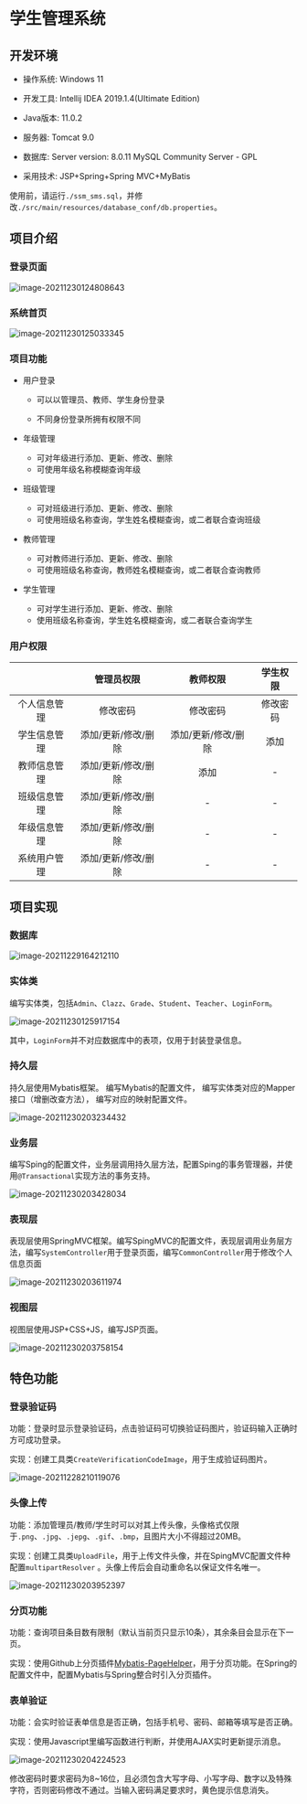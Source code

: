 # 学生管理系统

## 开发环境

* 操作系统: Windows 11

* 开发工具: Intellij IDEA 2019.1.4(UItimate Edition)

* Java版本: 11.0.2

* 服务器: Tomcat 9.0

* 数据库: Server version: 8.0.11 MySQL Community Server - GPL

* 采用技术: JSP+Spring+Spring MVC+MyBatis

使用前，请运行`./ssm_sms.sql`，并修改`./src/main/resources/database_conf/db.properties`。

## 项目介绍

### 登录页面

![image-20211230124808643](project_pictures\image-20211230124808643.png)

### 系统首页

![image-20211230125033345](project_pictures\image-20211230125033345.png)

### 项目功能

* 用户登录

  * 可以以管理员、教师、学生身份登录

  * 不同身份登录所拥有权限不同

* 年级管理
  * 可对年级进行添加、更新、修改、删除
  * 可使用年级名称模糊查询年级
* 班级管理
  * 可对班级进行添加、更新、修改、删除
  * 可使用班级名称查询，学生姓名模糊查询，或二者联合查询班级
* 教师管理
  * 可对教师进行添加、更新、修改、删除
  * 可使用班级名称查询，教师姓名模糊查询，或二者联合查询教师
* 学生管理
  * 可对学生进行添加、更新、修改、删除
  * 使用班级名称查询，学生姓名模糊查询，或二者联合查询学生

### 用户权限

|              |   **管理员权限**    |    **教师权限**     | **学生权限** |
| :----------: | :-----------------: | :-----------------: | :----------: |
| 个人信息管理 |      修改密码       |      修改密码       |   修改密码   |
| 学生信息管理 | 添加/更新/修改/删除 | 添加/更新/修改/删除 |     添加     |
| 教师信息管理 | 添加/更新/修改/删除 |        添加         |      -       |
| 班级信息管理 | 添加/更新/修改/删除 |          -          |      -       |
| 年级信息管理 | 添加/更新/修改/删除 |          -          |      -       |
| 系统用户管理 | 添加/更新/修改/删除 |          -          |      -       |

## 项目实现

### 数据库

![image-20211229164212110](project_pictures\image-20211229164212110.png)

### 实体类

编写实体类，包括`Admin`、`Clazz`、`Grade`、`Student`、`Teacher`、`LoginForm`。

![image-20211230125917154](project_pictures\image-20211230125917154.png)

其中，`LoginForm`并不对应数据库中的表项，仅用于封装登录信息。

### 持久层

持久层使用Mybatis框架。 编写Mybatis的配置文件， 编写实体类对应的Mapper接口（增删改查方法）， 编写对应的映射配置文件。

![image-20211230203234432](project_pictures\image-20211230203234432.png)

### 业务层

编写Sping的配置文件，业务层调用持久层方法，配置Sping的事务管理器，并使用`@Transactional`实现方法的事务支持。

![image-20211230203428034](project_pictures\image-20211230203428034.png)

### 表现层

表现层使用SpringMVC框架。编写SpingMVC的配置文件，表现层调用业务层方法，编写`SystemController`用于登录页面，编写`CommonController`用于修改个人信息页面

![image-20211230203611974](project_pictures\image-20211230203611974.png)

### 视图层

视图层使用JSP+CSS+JS，编写JSP页面。

![image-20211230203758154](project_pictures\image-20211230203758154.png)

## 特色功能

### 登录验证码

 功能：登录时显示登录验证码，点击验证码可切换验证码图片，验证码输入正确时方可成功登录。

 实现：创建工具类`CreateVerificationCodeImage`，用于生成验证码图片。

![image-20211228210119076](project_pictures\image-20211228210119076.png)

### 头像上传

 功能：添加管理员/教师/学生时可以对其上传头像，头像格式仅限于`.png`、`.jpg`、`.jepg`、`.gif`、`.bmp`，且图片大小不得超过20MB。

 实现：创建工具类`UploadFile`，用于上传文件头像，并在SpingMVC配置文件种配置`multipartResolver` 。头像上传后会自动重命名以保证文件名唯一。

![image-20211230203952397](project_pictures\image-20211230203952397.png)

### 分页功能

 功能：查询项目条目数有限制（默认当前页只显示10条），其余条目会显示在下一页。

 实现：使用Github上分页插件[Mybatis-PageHelper](https://github.com/pagehelper/Mybatis-PageHelper)，用于分页功能。在Spring的配置文件中，配置Mybatis与Spring整合时引入分页插件。

### 表单验证

 功能：会实时验证表单信息是否正确，包括手机号、密码、邮箱等填写是否正确。

 实现：使用Javascript里编写函数进行判断，并使用AJAX实时更新提示消息。

![image-20211230204224523](project_pictures\image-20211230204224523.png)

修改密码时要求密码为8~16位，且必须包含大写字母、小写字母、数字以及特殊字符，否则密码修改不通过。当输入密码满足要求时，黄色提示信息消失。

